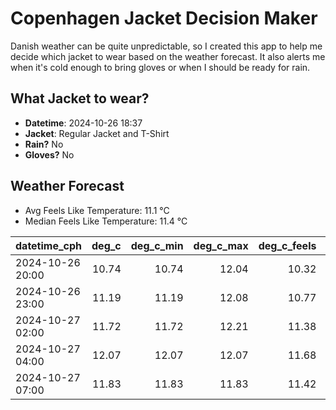 
# Copenhagen Jacket Decision Maker

Danish weather can be quite unpredictable, so I created this app to help me decide which jacket to wear based on the weather forecast. 
It also alerts me when it's cold enough to bring gloves or when I should be ready for rain.

## What Jacket to wear?

- **Datetime**: 2024-10-26 18:37
- **Jacket**: Regular Jacket and T-Shirt
- **Rain?** No
- **Gloves?** No

## Weather Forecast
- Avg Feels Like Temperature: 11.1 °C
- Median Feels Like Temperature: 11.4 °C

| datetime_cph     |   deg_c |   deg_c_min |   deg_c_max |   deg_c_feels | weather   | wind   | rain   |
|:-----------------|--------:|------------:|------------:|--------------:|:----------|:-------|:-------|
| 2024-10-26 20:00 |   10.74 |       10.74 |       12.04 |         10.32 | Clouds    | Low    | None   |
| 2024-10-26 23:00 |   11.19 |       11.19 |       12.08 |         10.77 | Clouds    | Low    | None   |
| 2024-10-27 02:00 |   11.72 |       11.72 |       12.21 |         11.38 | Clouds    | Low    | None   |
| 2024-10-27 04:00 |   12.07 |       12.07 |       12.07 |         11.68 | Clouds    | High   | None   |
| 2024-10-27 07:00 |   11.83 |       11.83 |       11.83 |         11.42 | Clouds    | High   | None   |
        